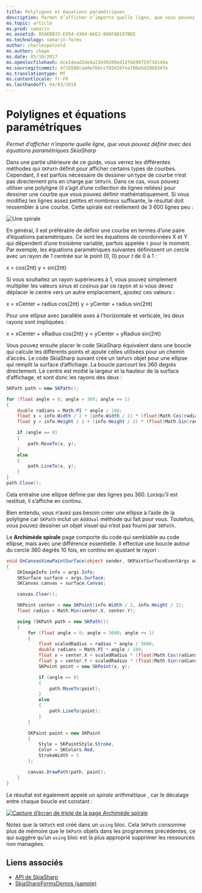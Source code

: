 ```yaml
---
title: Polylignes et équations paramétriques
description: Permet d’afficher n’importe quelle ligne, que vous pouvez définir avec des équations paramétriques SkiaSharp
ms.topic: article
ms.prod: xamarin
ms.assetid: 85AEBB33-E954-4364-A6E1-808FAB197BEE
ms.technology: xamarin-forms
author: charlespetzold
ms.author: chape
ms.date: 03/10/2017
ms.openlocfilehash: dce14ead2de6a21b99209ed12fbb99729734149a
ms.sourcegitcommit: 4f1b508caa8e7b6ccf85d167ea700a5d28b0347e
ms.translationtype: MT
ms.contentlocale: fr-FR
ms.lasthandoff: 04/03/2018
---
```

# <a name="polylines-and-parametric-equations"></a>Polylignes et équations paramétriques

_Permet d’afficher n’importe quelle ligne, que vous pouvez définir avec des équations paramétriques SkiaSharp_

Dans une partie ultérieure de ce guide, vous verrez les différentes méthodes qui `SKPath` définit pour afficher certains types de courbes. Cependant, il est parfois nécessaire de dessiner un type de courbe n’est pas directement pris en charge par `SKPath`. Dans ce cas, vous pouvez utiliser une polyligne (il s’agit d’une collection de lignes reliées) pour dessiner une courbe que vous pouvez définir mathématiquement. Si vous modifiez les lignes assez petites et nombreux suffisante, le résultat doit ressembler à une courbe. Cette spirale est réellement de 3 600 lignes peu :

![](polylines-images/spiralexample.png "Une spirale")

En général, il est préférable de définir une courbe en termes d’une paire d’équations paramétriques. Ce sont les équations de coordonnées X et Y qui dépendent d’une troisième variable, parfois appelée `t` pour le moment. Par exemple, les équations paramétriques suivantes définissent un cercle avec un rayon de 1 centrée sur le point (0, 0) pour *t* de 0 à 1 :

 x = cos(2πt) y = sin(2πt)

 Si vous souhaitez un rayon supérieures à 1, vous pouvez simplement multiplier les valeurs sinus et cosinus par ce rayon et si vous devez déplacer le centre vers un autre emplacement, ajoutez ces valeurs :

 x = xCenter + radius·cos(2πt) y = yCenter + radius·sin(2πt)

Pour une ellipse avec parallèle axes à l’horizontale et verticale, les deux rayons sont impliquées :

x = xCenter + xRadius·cos(2πt) y = yCenter + yRadius·sin(2πt)

Vous pouvez ensuite placer le code SkiaSharp équivalent dans une boucle qui calcule les différents points et ajoute celles utilisées pour un chemin d’accès. Le code SkiaSharp suivant crée un `SKPath` objet pour une ellipse qui remplit la surface d’affichage. La boucle parcourt les 360 degrés directement. Le centre est moitié la largeur et la hauteur de la surface d’affichage, et sont donc les rayons des deux :

```csharp
SKPath path = new SKPath();

for (float angle = 0; angle < 360; angle += 1)
{
    double radians = Math.PI * angle / 180;
    float x = info.Width / 2 + (info.Width / 2) * (float)Math.Cos(radians);
    float y = info.Height / 2 + (info.Height / 2) * (float)Math.Sin(radians);

    if (angle == 0)
    {
        path.MoveTo(x, y);
    }
    else
    {
        path.LineTo(x, y);
    }
}
path.Close();
```

Cela entraîne une ellipse définie par des lignes peu 360. Lorsqu’il est restitué, il s’affiche en continu.

Bien entendu, vous n’avez pas besoin créer une ellipse à l’aide de la polyligne car `SKPath` inclut un `AddOval` méthode qui fait pour vous. Toutefois, vous pouvez dessiner un objet visuel qui n’est pas fourni par `SKPath`.

Le **Archimède spirale** page comporte du code qui semblable au code ellipse, mais avec une différence essentielle. Il effectue une boucle autour du cercle 360 degrés 10 fois, en continu en ajustant le rayon :

```csharp
void OnCanvasViewPaintSurface(object sender, SKPaintSurfaceEventArgs args)
{
    SKImageInfo info = args.Info;
    SKSurface surface = args.Surface;
    SKCanvas canvas = surface.Canvas;

    canvas.Clear();

    SKPoint center = new SKPoint(info.Width / 2, info.Height / 2);
    float radius = Math.Min(center.X, center.Y);

    using (SKPath path = new SKPath())
    {
        for (float angle = 0; angle < 3600; angle += 1)
        {
            float scaledRadius = radius * angle / 3600;
            double radians = Math.PI * angle / 180;
            float x = center.X + scaledRadius * (float)Math.Cos(radians);
            float y = center.Y + scaledRadius * (float)Math.Sin(radians);
            SKPoint point = new SKPoint(x, y);

            if (angle == 0)
            {
                path.MoveTo(point);
            }
            else
            {
                path.LineTo(point);
            }
        }

        SKPaint paint = new SKPaint
        {
            Style = SKPaintStyle.Stroke,
            Color = SKColors.Red,
            StrokeWidth = 5
        };

        canvas.DrawPath(path, paint);
    }
}
```

Le résultat est également appelé un *spirale arithmétique* , car le décalage entre chaque boucle est constant :

[![](polylines-images/archimedeanspiral-small.png "Capture d’écran de triple de la page Archimède spirale")](polylines-images/archimedeanspiral-large.png#lightbox "Triple capture d’écran de la page Archimède spirale")

Notez que la `SKPath` est créé dans un `using` bloc. Cela `SKPath` consomme plus de mémoire que le `SKPath` objets dans les programmes précédentes, ce qui suggère qu’un `using` bloc est la plus approprié supprimer les ressources non managées.


## <a name="related-links"></a>Liens associés

- [API de SkiaSharp](https://developer.xamarin.com/api/root/SkiaSharp/)
- [SkiaSharpFormsDemos (sample)](https://developer.xamarin.com/samples/xamarin-forms/SkiaSharpForms/Demos/)
